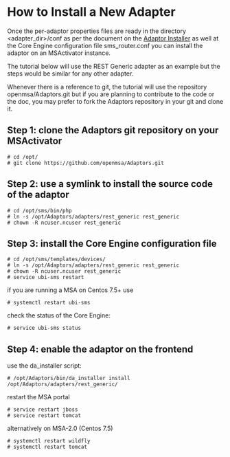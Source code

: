 How to Install a New Adapter
============================

Once the per-adaptor properties files are ready in the directory <adapter_dir>/conf as per the document on the [Adaptor Installer](Adaptor_installer.md) as well at the Core Engine configuration file sms_router.conf you can install the adaptor on an MSActivator instance.

The tutorial below will use the REST Generic adapter as an example but the steps would be similar for any other adapter.

Whenever there is a reference to git, the tutorial will use the repository openmsa/Adaptors.git but if you are planning to contribute to the code or the doc, you may prefer to fork the Adaptors repository in your git and clone it.  

Step 1: clone the Adaptors git repository on your MSActivator
------ 
```
# cd /opt/
# git clone https://github.com/openmsa/Adaptors.git
```

Step 2: use a symlink to install the source code of the adaptor
------
```
# cd /opt/sms/bin/php
# ln -s /opt/Adaptors/adapters/rest_generic rest_generic
# chown -R ncuser.ncuser rest_generic
```

Step 3: install the Core Engine configuration file
------
```
# cd /opt/sms/templates/devices/
# ln -s /opt/Adaptors/adapters/rest_generic rest_generic
# chown -R ncuser.ncuser rest_generic
# service ubi-sms restart
```
if you are running a MSA on Centos 7.5+ use
```
# systemctl restart ubi-sms
```
check the status of the Core Engine:
```
# service ubi-sms status
```

Step 4: enable the adaptor on the frontend
------

use the da_installer script:
```
# /opt/Adaptors/bin/da_installer install /opt/Adaptors/adapters/rest_generic/
```
restart the MSA portal
```
# service restart jboss
# service restart tomcat 
```
alternatively on MSA-2.0 (Centos 7.5)
```
# systemctl restart wildfly
# systemctl restart tomcat
```
